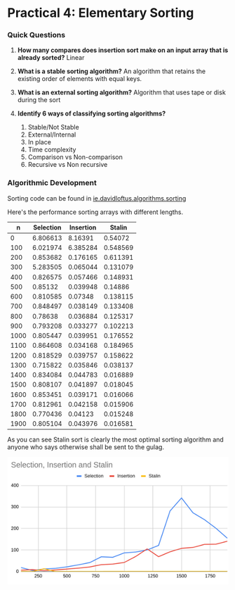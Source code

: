 # Practical 4: Elementary Sorting

### Quick Questions

1. **How many compares does insertion sort make on an input array that is already sorted?**
Linear

2. **What is a stable sorting algorithm?**
An algorithm that retains the existing order of elements with equal keys.

3. **What is an external sorting algorithm?**
Algorithm that uses tape or disk during the sort

4. **Identify 6 ways of classifying sorting algorithms?**
    1. Stable/Not Stable
    2. External/Internal
    3. In place
    4. Time complexity
    5. Comparison vs Non-comparison
    6. Recursive vs Non recursive

### Algorithmic Development

Sorting code can be found in
[ie.davidloftus.algorithms.sorting](../src/main/java/ie/davidloftus/algorithms/sorting)

Here's the performance sorting arrays with different lengths.

| n    | Selection | Insertion | Stalin   |
|------|-----------|-----------|----------|
| 0    | 6.806613  | 8.16391   | 0.54072  |
| 100  | 6.021974  | 6.385284  | 0.548569 |
| 200  | 0.853682  | 0.176165  | 0.611391 |
| 300  | 5.283505  | 0.065044  | 0.131079 |
| 400  | 0.826575  | 0.057466  | 0.148931 |
| 500  | 0.85132   | 0.039948  | 0.14886  |
| 600  | 0.810585  | 0.07348   | 0.138115 |
| 700  | 0.848497  | 0.038149  | 0.133408 |
| 800  | 0.78638   | 0.036884  | 0.125317 |
| 900  | 0.793208  | 0.033277  | 0.102213 |
| 1000 | 0.805447  | 0.039951  | 0.176552 |
| 1100 | 0.864608  | 0.034168  | 0.184965 |
| 1200 | 0.818529  | 0.039757  | 0.158622 |
| 1300 | 0.715822  | 0.035846  | 0.038137 |
| 1400 | 0.834084  | 0.044783  | 0.016889 |
| 1500 | 0.808107  | 0.041897  | 0.018045 |
| 1600 | 0.853451  | 0.039171  | 0.016066 |
| 1700 | 0.812961  | 0.042158  | 0.015906 |
| 1800 | 0.770436  | 0.04123   | 0.015248 |
| 1900 | 0.805104  | 0.043976  | 0.016581 |

As you can see Stalin sort is clearly the most optimal sorting algorithm and anyone who says otherwise shall be sent
 to the gulag.

![Performance of sorting algorithms](sort_pef.png)
